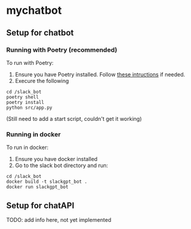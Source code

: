 # mychatbot

<!-- ref https://betterprogramming.pub/how-to-build-your-own-custom-chatgpt-with-custom-knowledge-base-4e61ad82427e -->

## Setup for chatbot
### Running with Poetry (recommended)
To run with Poetry:
1. Ensure you have Poetry installed. Follow [these intructions](https://www.notion.so/whereismytransporthq/Poetry-9e463bdb97504b0d99a919ec5072eaf7) if needed.
2. Execure the following
```
cd /slack_bot
poetry shell
poetry install
python src/app.py
```
(Still need to add a start script, couldn't get it working)

### Running in docker
To run in docker:
1. Ensure you have docker installed
2. Go to the slack bot directory and run:
```
cd /slack_bot
docker build -t slackgpt_bot .
docker run slackgpt_bot
```


## Setup for chatAPI

TODO: add info here, not yet implemented